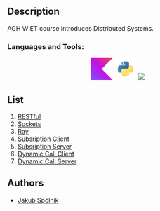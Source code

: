 <!-- <img width="100%" src="assets/banner.gif"> -->

## Description

AGH WIET course introduces Distributed Systems.

<h3 align="left">Languages and Tools:</h3>
<p align="center">
<img height="50" src="https://raw.githubusercontent.com/github/explore/4479d2a2c854198cb00160f8593519c14dc3b905/topics/kotlin/kotlin.png" />
<img height="50" src="https://raw.githubusercontent.com/github/explore/80688e429a7d4ef2fca1e82350fe8e3517d3494d/topics/python/python.png" />
<img height="50" src="https://www.docker.com/wp-content/uploads/2022/03/vertical-logo-monochromatic.png.webp" /> 
</p>

## List

1. [RESTful](https://github.com/lawos98/Distributed_systems/tree/RESTful)
2. [Sockets](https://github.com/lawos98/Distributed_systems/tree/Sockets)
3. [Ray](https://github.com/lawos98/Distributed_systems/tree/Ray)
4. [Subsription Client](https://github.com/lawos98/Distributed_systems/tree/SubsriptionClient)
5. [Subsription Server](https://github.com/lawos98/Distributed_systems/tree/SubsriptionServer)
6. [Dynamic Call Client](https://github.com/lawos98/Distributed_systems/tree/DynamicCallClient)
7. [Dynamic Call Server](https://github.com/lawos98/Distributed_systems/tree/DynamicCallServer)

## Authors

- [Jakub Spólnik](https://github.com/lawos98)
